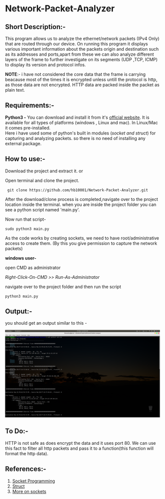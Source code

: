 # Network-Packet-Analyzer 

## Short Description:-
This program allows us to analyze the ethernet/network packets (IPv4 Only) that are routed through our device.
On running this program it displays various important information about the packets origin and destination such as its
addresses and ports,apart from these we can also analyze different layers of the frame to further investigate on 
its segments (UDP ,TCP, ICMP) to display its version and protocol infos.

**NOTE**:- i have not considered the core data that the frame is carrying beacause most of the times it is encrypted 
          unless untill the protocol is http, as those data are not encrypted. HTTP data are packed inside the packet
          as plain text.
 

## Requirements:-
 
   **Python3 -** 
      You can download and install it from it's [official website](https://www.python.org/downloads/).
      It is available for all types of platforms (windows , Linux and mac). In Linux/Mac it comes pre-installed.    
      Here i have used some of python's built in modules (*socket and struct*) for capturing and analyzing packets. 
     so there is no need of installing any external package. 
   
## How to use:-

 Download the project and extract it.          or 
  
  Open terminal and clone the project.
```
 git clone https://github.com/hb10001/Network-Packet-Analyzer.git
 ```
 
 After the download/clone process is completed,navigate over to the project location inside the terminal.
 when you are inside the project folder you can see a python script named 'main.py'.
 
 Now run that script-
 ``` 
 sudo python3 main.py
 ```
  As the code works by creating sockets, we need to have root/administrative access to create them.
  (By this you give permission to capture the network packets) 
 
 
 **windows user-** 

  open CMD as administrator
                    
 *Right-Click-On-CMD >> Run-As-Administrator*
 
 navigate over to the project folder and then run the script
 ```
 python3 main.py
 ```
 ## Output:-
 
 you should get an output similar to this -

![Output](Output.png "Sample Output")

## To Do:-
HTTP is not safe as does encrypt the data and it uses port 80. We can use this fact to filter all http packets and pass it to a function(this function will format the http data).

## References:-
1. [Socket Programming](https://docs.python.org/3/howto/sockets.html)
2. [Struct](https://docs.python.org/3.7/library/struct.html)
3. [More on sockets](https://www.techbeamers.com/python-tutorial-essentials-of-python-socket-programming/)

